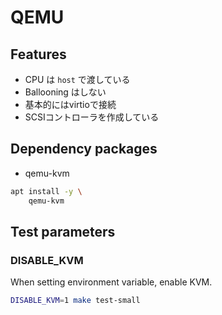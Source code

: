 # QEMU

## Features

- CPU は `host` で渡している
- Ballooning はしない
- 基本的にはvirtioで接続
- SCSIコントローラを作成している

## Dependency packages

- qemu-kvm
<!-- - ovmf -->

```sh
apt install -y \
    qemu-kvm
```

## Test parameters

### DISABLE_KVM

When setting environment variable, enable KVM.

```sh
DISABLE_KVM=1 make test-small
```
